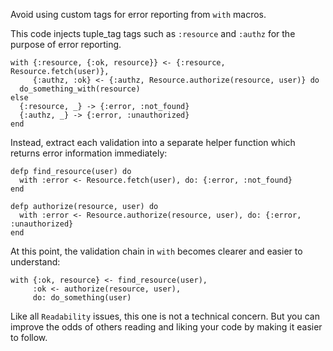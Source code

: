 Avoid using custom tags for error reporting from `with` macros.

This code injects tuple_tag tags such as `:resource` and `:authz` for the purpose of error
reporting.

    with {:resource, {:ok, resource}} <- {:resource, Resource.fetch(user)},
         {:authz, :ok} <- {:authz, Resource.authorize(resource, user)} do
      do_something_with(resource)
    else
      {:resource, _} -> {:error, :not_found}
      {:authz, _} -> {:error, :unauthorized}
    end

Instead, extract each validation into a separate helper function which returns error
information immediately:

    defp find_resource(user) do
      with :error <- Resource.fetch(user), do: {:error, :not_found}
    end

    defp authorize(resource, user) do
      with :error <- Resource.authorize(resource, user), do: {:error, :unauthorized}
    end

At this point, the validation chain in `with` becomes clearer and easier to understand:

    with {:ok, resource} <- find_resource(user),
         :ok <- authorize(resource, user),
         do: do_something(user)

Like all `Readability` issues, this one is not a technical concern.
But you can improve the odds of others reading and liking your code by making
it easier to follow.
